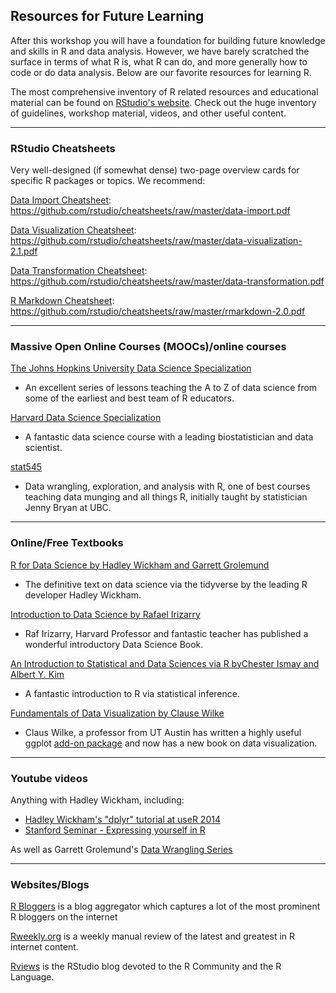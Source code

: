 ## Resources for Future Learning

After this workshop you will have a foundation for building future knowledge and skills in R and data analysis. However, we have barely scratched the surface in terms of what R is, what R can do, and more generally how to code or do data analysis. Below are our favorite resources for learning R.

The most comprehensive inventory of R related resources and educational material can be found on [RStudio's website](https://www.rstudio.com/resources/). Check out the huge inventory of guidelines, workshop material, videos, and other useful content.

---

### RStudio Cheatsheets

Very well-designed (if somewhat dense) two-page overview cards for specific R packages or topics. We recommend:

[Data Import Cheatsheet](https://github.com/rstudio/cheatsheets/raw/master/data-import.pdf): https://github.com/rstudio/cheatsheets/raw/master/data-import.pdf

[Data Visualization Cheatsheet](https://github.com/rstudio/cheatsheets/raw/master/data-visualization-2.1.pdf): https://github.com/rstudio/cheatsheets/raw/master/data-visualization-2.1.pdf

[Data Transformation Cheatsheet](https://github.com/rstudio/cheatsheets/raw/master/data-transformation.pdf): https://github.com/rstudio/cheatsheets/raw/master/data-transformation.pdf

[R Markdown Cheatsheet](https://github.com/rstudio/cheatsheets/raw/master/rmarkdown-2.0.pdf): https://github.com/rstudio/cheatsheets/raw/master/rmarkdown-2.0.pdf

---

### Massive Open Online Courses (MOOCs)/online courses

[The Johns Hopkins University Data Science Specialization](https://www.coursera.org/specializations/jhu-data-science)

- An excellent series of lessons teaching the A to Z of data science from some of the earliest and best team of R educators. 

[Harvard Data Science Specialization](https://www.edx.org/professional-certificate/harvardx-data-science)

- A fantastic data science course with a leading biostatistician and data scientist.

[stat545](https://github.com/STAT545-UBC)

- Data wrangling, exploration, and analysis with R, one of best courses teaching data munging and all things R, initially taught by statistician Jenny Bryan at UBC. 

---

### Online/Free Textbooks

[R for Data Science by Hadley Wickham and Garrett Grolemund](https://r4ds.had.co.nz/)

- The definitive text on data science via the tidyverse by the leading R developer Hadley Wickham.

[Introduction to Data Science by Rafael Irizarry](https://rafalab.github.io/dsbook/)

- Raf Irizarry, Harvard Professor and fantastic teacher has published a wonderful introductory Data Science Book. 

[An Introduction to Statistical and Data Sciences via R byChester Ismay and Albert Y. Kim](moderndive.com)

- A fantastic introduction to R via statistical inference.

[Fundamentals of Data Visualization by Clause Wilke](http://serialmentor.com/dataviz/)

- Claus Wilke, a professor from UT Austin has written a highly useful ggplot [add-on package](https://github.com/wilkelab/cowplot) and now has a new book on data visualization.


---

### Youtube videos

Anything with Hadley Wickham, including:

- [Hadley Wickham's "dplyr" tutorial at useR 2014](https://www.youtube.com/watch?v=8SGif63VW6E)
- [Stanford Seminar - Expressing yourself in R](https://www.youtube.com/watch?v=wki0BqlztCo)

As well as Garrett Grolemund's [Data Wrangling Series](https://www.youtube.com/watch?v=jOd65mR1zfw)

---

### Websites/Blogs

[R Bloggers](https://www.r-bloggers.com/) is a blog aggregator which captures a lot of the most prominent R bloggers on the internet

[Rweekly.org](RWeekly.org) is a weekly manual review of the latest and greatest in R internet content.

[Rviews](https://rviews.rstudio.com/) is the RStudio blog devoted to the R Community and the R Language. 


